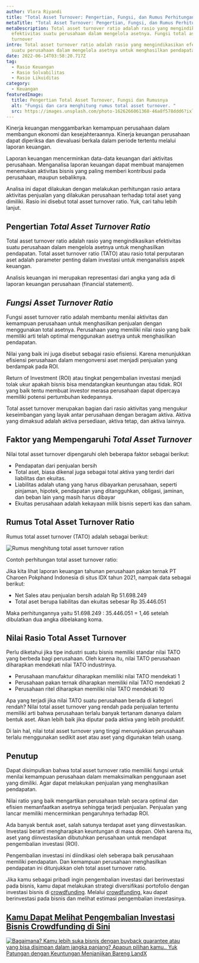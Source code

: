```yaml
---
author: Vlora Riyandi
title: "Total Asset Turnover: Pengertian, Fungsi, dan Rumus Perhitunganya"
metaTitle: "Total Asset Turnover: Pengertian, Fungsi, dan Rumus Perhitunganya"
metaDescription: Total asset turnover ratio adalah rasio yang mengindikasikan
  efektivitas suatu perusahaan dalam mengelola asetnya. Fungsi total asset
  turnover
intro: Total asset turnover ratio adalah rasio yang mengindikasikan efektivitas
  suatu perusahaan dalam mengelola asetnya untuk menghasilkan pendapatan.
date: 2022-06-14T03:58:20.717Z
tag:
  - Rasio Keuangan
  - Rasio Solvabilitas
  - Rasio Likuiditas
category:
  - Keuangan
featuredImage:
  title: Pengertian Total Asset Turnover, Fungsi dan Rumusnya
  alt: "Fungsi dan cara menghitung rumus total asset turnover. "
  src: https://images.unsplash.com/photo-1626266061368-46a8f578ddd6?ixlib=rb-1.2.1&ixid=MnwxMjA3fDB8MHxwaG90by1wYWdlfHx8fGVufDB8fHx8&auto=format&fit=crop&w=870&q=80
---
```

Kinerja keuangan menggambarkan kemampuan perusahaan dalam membangun ekonomi dan kesejahteraannya. Kinerja keuangan perusahaan dapat diperiksa dan dievaluasi berkala dalam periode tertentu melalui laporan keuangan.

Laporan keuangan mencerminkan data-data keuangan dari aktivitas perusahaan. Menganalisa laporan keuangan dapat membuat manajemen menemukan aktivitas bisnis yang paling memberi kontribusi pada perusahaan, maupun sebaliknya. 

Analisa ini dapat dilakukan dengan melakukan perhitungan rasio antara aktivitas penjualan yang dilakukan perusahaan terhadap total aset yang dimiliki. Rasio ini disebut total asset turnover ratio. Yuk, cari tahu lebih lanjut.

## Pengertian *Total Asset Turnover Ratio*

Total asset turnover ratio adalah rasio yang mengindikasikan efektivitas suatu perusahaan dalam mengelola asetnya untuk menghasilkan pendapatan. Total asset turnover ratio (TATO) atau rasio total perputaran aset adalah parameter penting dalam investasi untuk menganalisis aspek keuangan. 

Analisis keuangan ini merupakan representasi dari angka yang ada di laporan keuangan perusahaan (financial statement). 

## *Fungsi Asset Turnover Ratio*

Fungsi asset turnover ratio adalah membantu menilai aktivitas dan kemampuan perusahaan untuk menghasilkan penjualan dengan menggunakan total asetnya. Perusahaan yang memiliki nilai rasio yang baik memiliki arti telah optimal menggunakan asetnya untuk menghasilkan pendapatan.

Nilai yang baik ini juga disebut sebagai rasio efisiensi. Karena menunjukkan efisiensi perusahaan dalam mengonversi aset menjadi penjualan yang berdampak pada ROI. 

Return of Investment (ROI) atau tingkat pengembalian investasi menjadi tolak ukur apakah bisnis bisa mendatangkan keuntungan atau tidak. ROI yang baik tentu membuat investor merasa perusahaan dapat dipercaya memiliki potensi pertumbuhan kedepannya.

Total asset turnover merupakan bagian dari rasio aktivitas yang mengukur keseimbangan yang layak antar perusahaan dengan beragam aktiva. Aktiva yang dimaksud adalah aktiva persediaan, aktiva tetap, dan aktiva lainnya.

## Faktor yang Mempengaruhi *Total Asset Turnover*

Nilai total asset turnover dipengaruhi oleh beberapa faktor sebagai berikut:

* Pendapatan dari penjualan bersih
* Total aset, biasa dikenal juga sebagai total aktiva yang terdiri dari liabilitas dan ekuitas.
* Liabilitas adalah utang yang harus dibayarkan perusahaan, seperti pinjaman, hipotek, pendapatan yang ditangguhkan, obligasi, jaminan, dan beban lain yang masih harus dibayar
* Ekuitas perusahaan adalah kekayaan milik bisnis seperti kas dan saham.

## Rumus Total Asset Turnover Ratio

Rumus total asset turnover (TATO) adalah sebagai berikut:

![Rumus menghitung total asset turnover ration](https://lh5.googleusercontent.com/Pigm5oAzMZsaF6exyXg_dTzpdOrrs2fTJ_eWb4Y6ezi832tXcAkfUWps1JAwu_9TL8O0RZanLiX0jNfGy5I7-pQtOgNIuNlAlMiHy5YW6M1yKY_BZ5_l9styP0CpxR1Jx_QERXZAwetegEEO1Q "Rumus perhitungan rasio total asset turnover")

Contoh perhitungan total asset turnover ratio:

Jika kita lihat laporan keuangan tahunan perusahaan pakan ternak PT Charoen Pokphand Indonesia di situs IDX tahun 2021, nampak data sebagai berikut:

* Net Sales atau penjualan bersih adalah Rp 51.698.249
* Total aset berupa liabilitas dan ekuitas sebesar Rp 35.446.051

Maka perhitungannya yaitu 51.698.249 : 35.446.051 = 1,46 setelah dibulatkan dua angka dibelakang koma.

## Nilai Rasio Total Asset Turnover 

Perlu diketahui jika tipe industri suatu bisnis memiliki standar nilai TATO yang berbeda bagi perusahaan. Oleh karena itu, nilai TATO perusahaan diharapkan mendekati nilai TATO industrinya.

* Perusahaan manufaktur diharapkan memiliki nilai TATO mendekati 1
* Perusahaan pakan ternak diharapkan memiliki nilai TATO mendekati 2
* Perusahaan ritel diharapkan memiliki nilai TATO mendekati 10

Apa yang terjadi jika nilai TATO suatu perusahaan berada di kategori rendah? Nilai total asset turnover yang rendah pada penjualan tertentu memiliki arti bahwa perusahaan terlalu banyak tertanam dananya dalam bentuk aset. Akan lebih baik jika diputar pada aktiva yang lebih produktif.

Di lain hal, nilai total asset turnover yang tinggi menunjukkan perusahaan terlalu menggunakan sedikit aset atau aset yang digunakan telah usang. 

## Penutup

Dapat disimpulkan bahwa total asset turnover ratio memiliki fungsi untuk menilai kemampuan perusahaan dalam memaksimalkan penggunaan aset yang dimiliki. Agar dapat melakukan penjualan yang menghasilkan pendapatan.

Nilai ratio yang baik mengartikan perusahaan telah secara optimal dan efisien memanfaatkan asetnya sehingga terjadi penjualan. Penjualan yang lancar memiliki mencerminkan pengaruhnya terhadap ROI.

Ada banyak bentuk aset, salah satunya terdapat aset yang diinvestasikan. Investasi berarti mengharapkan keuntungan di masa depan. Oleh karena itu, aset yang diinvestasikan dibutuhkan perusahaan untuk mendapat pengembalian investasi (ROI).

Pengembalian investasi ini diindikasi oleh seberapa baik perusahaan memiliki pendapatan. Dan kemampuan perusahaan menghasilkan pendapatan ini ditunjukkan oleh total asset turnover ratio.

Jika kamu sebagai pribadi ingin pengembalian investasi dari berinvestasi pada bisnis, kamu dapat melakukan strategi diversifikasi portofolio dengan investasi bisnis di [crowdfunding](https://landx.id/project/?utm_source=Blog&utm_medium=organic+keyword&utm_campaign=blog&utm_id=Blog). Melalui [crowdfunding](https://landx.id/project/?utm_source=Blog&utm_medium=organic+keyword&utm_campaign=blog&utm_id=Blog), kau dapat berinvestasi pada bisnis dan melihat estimasi pengembalian investasinya.[](https://landx.id/project/?utm_source=Blog&utm_medium=organic+keyword&utm_campaign=blog&utm_id=Blog)

## [Kamu Dapat Melihat Pengembalian Investasi Bisnis Crowdfunding di Sini](https://landx.id/project/?utm_source=Blog&utm_medium=organic+keyword&utm_campaign=blog&utm_id=Blog)

<!--StartFragment-->

[![Bagaimana? Kamu lebih suka bisnis dengan buyback guarantee atau yang bisa disimpan dalam jangka panjang? Apapun pilihan kamu.. Yuk Patungan  dengan Keuntungan Menjanjikan Bareng LandX](https://accountgram-production.sfo2.cdn.digitaloceanspaces.com/landx_ghost/2021/10/Equity-Crowdfunding-di-Indonesia-1--3.png)](https://landx.id/project/?utm_source=Blog&utm_medium=organic+keyword&utm_campaign=blog&utm_id=Blog)

<!--EndFragment-->